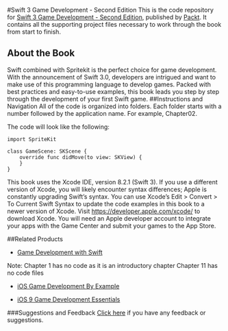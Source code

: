 #Swift 3 Game Development - Second Edition
This is the code repository for [Swift 3 Game Development - Second Edition](https://www.packtpub.com/application-development/swift-3-game-development-second-edition?utm_source=github&utm_medium=repository&utm_campaign=9781787127753), published by [Packt](https://www.packtpub.com/?utm_source=github). It contains all the supporting project files necessary to work through the book from start to finish.
## About the Book
Swift combined with Spritekit is the perfect choice for game development. With the announcement of Swift 3.0, developers are intrigued and want to make use of this programming language to develop games. Packed with best practices and easy-to-use examples, this book leads you step by step through the development of your first Swift game.
##Instructions and Navigation
All of the code is organized into folders. Each folder starts with a number followed by the application name. For example, Chapter02.



The code will look like the following:
```
import SpriteKit

class GameScene: SKScene {
    override func didMove(to view: SKView) {
    }
}
```

This book uses the Xcode IDE, version 8.2.1 (Swift 3). If you use a different version of Xcode, you will likely encounter syntax differences; Apple is constantly upgrading Swift’s syntax. You can use Xcode’s Edit > Convert > To Current Swift Syntax to update the code examples in this book to a newer version of Xcode. Visit https://developer.apple.com/xcode/ to download Xcode. You will need an Apple developer account to integrate your apps with the Game Center and submit your games to the App Store.

##Related Products
* [Game Development with Swift](https://www.packtpub.com/game-development/game-development-swift?utm_source=github&utm_medium=repository&utm_campaign=9781783550531)

Note: Chapter 1 has no code as it is an introductory chapter
Chapter 11 has no code files

* [iOS Game Development By Example](https://www.packtpub.com/game-development/ios-game-development-example?utm_source=github&utm_medium=repository&utm_campaign=9781785284694)

* [iOS 9 Game Development Essentials](https://www.packtpub.com/application-development/ios-9-game-development-essentials?utm_source=github&utm_medium=repository&utm_campaign=9781784391430)

###Suggestions and Feedback
[Click here](https://docs.google.com/forms/d/e/1FAIpQLSe5qwunkGf6PUvzPirPDtuy1Du5Rlzew23UBp2S-P3wB-GcwQ/viewform) if you have any feedback or suggestions.
